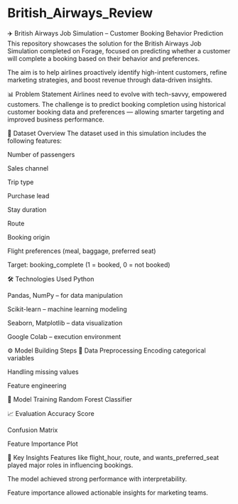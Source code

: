 # British_Airways_Review
✈️ British Airways Job Simulation – Customer Booking Behavior Prediction
This repository showcases the solution for the British Airways Job Simulation completed on Forage, focused on predicting whether a customer will complete a booking based on their behavior and preferences.

The aim is to help airlines proactively identify high-intent customers, refine marketing strategies, and boost revenue through data-driven insights.

📊 Problem Statement
Airlines need to evolve with tech-savvy, empowered customers. The challenge is to predict booking completion using historical customer booking data and preferences — allowing smarter targeting and improved business performance.

📁 Dataset Overview
The dataset used in this simulation includes the following features:

Number of passengers

Sales channel

Trip type

Purchase lead

Stay duration

Route

Booking origin

Flight preferences (meal, baggage, preferred seat)

Target: booking_complete (1 = booked, 0 = not booked)

🛠️ Technologies Used
Python

Pandas, NumPy – for data manipulation

Scikit-learn – machine learning modeling

Seaborn, Matplotlib – data visualization

Google Colab – execution environment

⚙️ Model Building Steps
🔄 Data Preprocessing
Encoding categorical variables

Handling missing values

Feature engineering

🧠 Model Training
Random Forest Classifier

📈 Evaluation
Accuracy Score

Confusion Matrix

Feature Importance Plot

📌 Key Insights
Features like flight_hour, route, and wants_preferred_seat played major roles in influencing bookings.

The model achieved strong performance with interpretability.

Feature importance allowed actionable insights for marketing teams.


